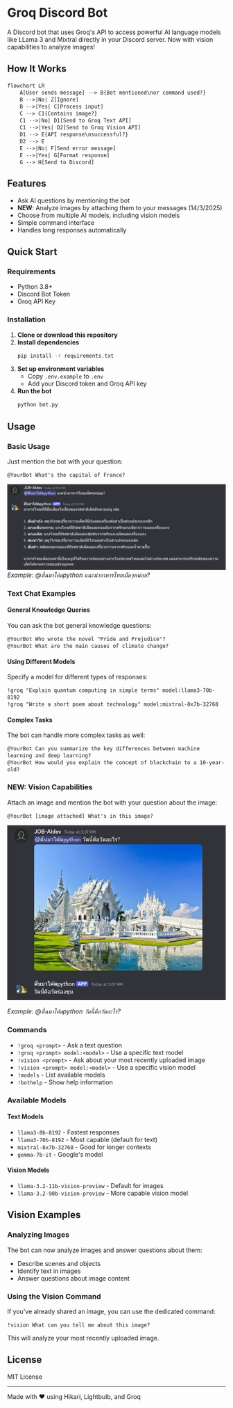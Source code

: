 # Groq Discord Bot

A Discord bot that uses Groq's API to access powerful AI language models like LLama 3 and Mixtral directly in your Discord server. Now with vision capabilities to analyze images!

## How It Works

```mermaid
flowchart LR
    A[User sends message] --> B{Bot mentioned\nor command used?}
    B -->|No| Z[Ignore]
    B -->|Yes| C[Process input]
    C --> C1{Contains image?}
    C1 -->|No| D1[Send to Groq Text API]
    C1 -->|Yes| D2[Send to Groq Vision API]
    D1 --> E{API response\nsuccessful?}
    D2 --> E
    E -->|No| F[Send error message]
    E -->|Yes| G[Format response]
    G --> H[Send to Discord]
```

## Features

- Ask AI questions by mentioning the bot
- **NEW**: Analyze images by attaching them to your messages (14/3/2025)
- Choose from multiple AI models, including vision models
- Simple command interface
- Handles long responses automatically

## Quick Start

### Requirements

- Python 3.8+
- Discord Bot Token
- Groq API Key

### Installation

1. **Clone or download this repository**
2. **Install dependencies**
   ```bash
   pip install -r requirements.txt
   ```
3. **Set up environment variables**
   - Copy `.env.example` to `.env`
   - Add your Discord token and Groq API key
4. **Run the bot**
   ```bash
   python bot.py
   ```

## Usage

### Basic Usage

Just mention the bot with your question:
```
@YourBot What's the capital of France?
```

![Bot Usage Example](assets/exp1.png)
*Example: @ตื่นมาโค้ดpython แนะนำอาหารไทยเผ็ดๆหน่อย?*

### Text Chat Examples

#### General Knowledge Queries
You can ask the bot general knowledge questions:
```
@YourBot Who wrote the novel "Pride and Prejudice"?
@YourBot What are the main causes of climate change?
```

#### Using Different Models
Specify a model for different types of responses:
```
!groq "Explain quantum computing in simple terms" model:llama3-70b-8192
!groq "Write a short poem about technology" model:mixtral-8x7b-32768
```

#### Complex Tasks
The bot can handle more complex tasks as well:
```
@YourBot Can you summarize the key differences between machine learning and deep learning?
@YourBot How would you explain the concept of blockchain to a 10-year-old?
```

### NEW: Vision Capabilities

Attach an image and mention the bot with your question about the image:
```
@YourBot [image attached] What's in this image?
```

![Bot Vision Example](assets/exp2.png)

*Example: @ตื่นมาโค้ดpython วัดนี้คือวัดอะไร?*

### Commands

- `!groq <prompt>` - Ask a text question
- `!groq <prompt> model:<model>` - Use a specific text model
- `!vision <prompt>` - Ask about your most recently uploaded image
- `!vision <prompt> model:<model>` - Use a specific vision model
- `!models` - List available models
- `!bothelp` - Show help information

### Available Models

#### Text Models
- `llama3-8b-8192` - Fastest responses
- `llama3-70b-8192` - Most capable (default for text)
- `mixtral-8x7b-32768` - Good for longer contexts
- `gemma-7b-it` - Google's model

#### Vision Models
- `llama-3.2-11b-vision-preview` - Default for images
- `llama-3.2-90b-vision-preview` - More capable vision model

## Vision Examples

### Analyzing Images
The bot can now analyze images and answer questions about them:
- Describe scenes and objects
- Identify text in images
- Answer questions about image content

### Using the Vision Command
If you've already shared an image, you can use the dedicated command:
```
!vision What can you tell me about this image?
```
This will analyze your most recently uploaded image.

## License

MIT License

---

Made with ❤️ using Hikari, Lightbulb, and Groq
